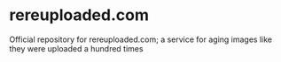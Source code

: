 # rereuploaded.com
Official repository for rereuploaded.com; a service for aging images like they were uploaded a hundred times
